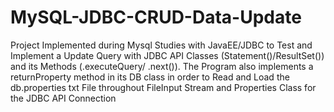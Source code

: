 # MySQL-JDBC-CRUD-Data-Update
Project Implemented during Mysql Studies with JavaEE/JDBC to Test and Implement a Update Query with JDBC API Classes (Statement()/ResultSet()) and its Methods (.executeQuery/ .next()). The Program also implements a returnProperty method in its DB class in order to Read and Load the db.properties txt File throughout FileInput Stream and Properties Class for the JDBC API Connection
